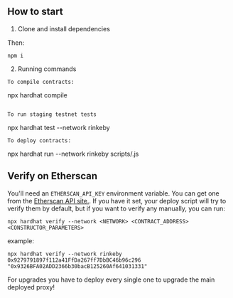 ## How to start

1. Clone and install dependencies

Then:

```
npm i
```

2. Running commands

```
To compile contracts:

```
npx hardhat compile
```

To run staging testnet tests
```
npx hardhat test --network rinkeby
```
To deploy contracts:
```
npx hardhat run --network rinkeby scripts/<nameOfFile>.js

## Verify on Etherscan

You'll need an `ETHERSCAN_API_KEY` environment variable. You can get one from the [Etherscan API site.](https://etherscan.io/apis). If you have it set, your deploy script will try to verify them by default, but if you want to verify any manually, you can run: 

```
npx hardhat verify --network <NETWORK> <CONTRACT_ADDRESS> <CONSTRUCTOR_PARAMETERS>
```
example:

```
npx hardhat verify --network rinkeby 0x9279791897f112a41FfDa267ff7DbBC46b96c296 "0x9326BFA02ADD2366b30bacB125260Af641031331"
```
For upgrades you have to deploy every single one to upgrade the main deployed proxy!